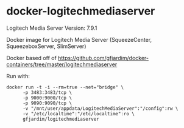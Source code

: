 # docker-logitechmediaserver

Logitech Media Server Version: 7.9.1

Docker image for Logitech Media Server (SqueezeCenter, SqueezeboxServer, SlimServer)

Docker based off of https://github.com/gfjardim/docker-containers/tree/master/logitechmediaserver

Run with:

```
docker run -t -i --rm=true --net="bridge" \
      -p 3483:3483/tcp \
      -p 9000:9000/tcp \
      -p 9090:9090/tcp \
      -v "/mnt/user/appdata/LogitechMediaServer":"/config":rw \
      -v "/etc/localtime":"/etc/localtime":ro \
      gfjardim/logitechmediaserver
```


